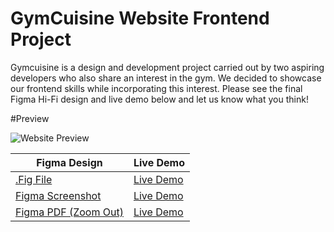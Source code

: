 # GymCuisine Website Frontend Project 
Gymcuisine is a design and development project carried out by two aspiring developers who also share an interest in the gym. We decided to showcase our frontend skills while incorporating this interest. Please see the final Figma Hi-Fi design and live demo below and let us know what you think!

#Preview

<img src="https://1drv.ms/i/s!AoTRujO4cwBI7wE62lWT6LeD9Yec?e=X5tU2A" alt="Website Preview">


| Figma Design | Live Demo |
| -------- | ---- |
|[.Fig File](https://www.dropbox.com/scl/fi/ukbnyxt8zlc2bwwgvbhrx/GymCuisine-Websise-Final-Design.fig?rlkey=d5v0kvndrk17ak81q39ol4bnl&dl=0)| [Live Demo](https://lucaraso.github.io/GymCuisine/Index.html)|
|[Figma Screenshot](https://www.dropbox.com/scl/fi/bdyv3n8z5mnjsvru48pjq/Figma-Design-Screenshot.PNG?rlkey=nd1x414j9zav7uis47jf7xmjo&dl=0)| [Live Demo](https://lucaraso.github.io/GymCuisine/Index.html)|
|[Figma PDF (Zoom Out)](https://www.dropbox.com/scl/fi/kzit7ttutz7p5ho3nzymr/Gym-Recipe-Website.pdf?rlkey=ec0f4u48uqfpvzueeehe2iz11&dl=0)| [Live Demo](https://lucaraso.github.io/GymCuisine/Index.html)|
